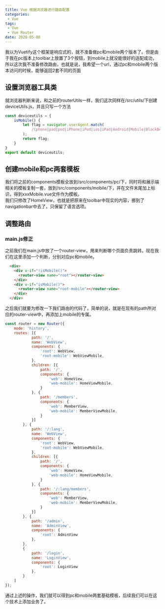 ```yaml
---
title: Vue 根据浏览器进行路由配置
categories: 
 - Vue
tags:
 - Vue
 - Vue Router
date: 2020-05-08
---
```

我以为Vuetify这个框架是响应式的，就不准备做pc和mobile两个版本了。但是由于我在pc版本上toolbar上放置了3个按钮，到mobile上就没能很好的适配成功，所以这次我不准备修改路由，也就是说，我希望一个url，通过pc和mobile两个版本访问的时候，能够返回2套不同的页面

## 设置浏览器工具类
就浏览器判断来说，和之前的routerUtils一样，我们这次同样在/src/utils/下创建deviceUtils.js，并且只写一个方法
```js
const deviceutils = {
    isMobile() {
        let flag = navigator.userAgent.match(
            /(phone|pad|pod|iPhone|iPod|ios|iPad|Android|Mobile|BlackBerry|IEMobile|MQQBrowser|JUC|Fennec|wOSBrowser|BrowserNG|WebOS|Symbian|Windows Phone)/i   
        );
        return flag;
    }
}
export default deviceutils;
```

## 创建mobile和pc两套模板
我们将之前的components模板全放到/src/components/pc/下，同时将和展示端相关的模板复制一套，放到/src/components/mobile/下，并在文件末尾加上标识，得到xxxMobile.vue文件作为模板。  
我们只修改了HomeView，也就是把原来在toolbar中现实的内容，挪到了navigationbar中去了，只保留了语言选项。

## 调整路由
### main.js修正
之前我们在main.js中放了一个router-view，用来判断哪个页面负责跳转。现在我们在这里添加一个判断，分别对应pc和mobile。
```html
  <div>
    <div v-if="!isMobile()">
      <router-view name="root"></router-view>
    </div>
    <div v-if="isMobile()">
      <router-view name="root-mobile"></router-view>
    </div>
  </div>
```
之后我们就要为修改一下我们路由的代码了，简单的说，就是在现有的path所对应的router-view中，再添加上mobile的专属。
```js
const router = new Router({
    mode: 'history',
    routes: [{
            path: '/',
            name: 'WebView',
            components: {
                'root': WebView,
                'root-mobile': WebViewMobile,
            },
            children: [{
                path: '/',
                components: {
                    'web': HomeView,
                    'web-mobile': HomeViewMobile,
                }
            }, {
                path: '/members',
                components: {
                    'web': MemberView,
                    'web-mobile': MemberViewMobile,
                }
            }]
        }, {
            path: '/:lang',
            name: 'WebView',
            components: {
                'root': WebView,
                'root-mobile': WebViewMobile,
            },
            children: [{
                path: '/',
                components: {
                    'web': HomeView,
                    'web-mobile': HomeViewMobile,
                }
            }, {
                path: '/:lang/members',
                components: {
                    'web': MemberView,
                    'web-mobile': MemberViewMobile,
                }
            }]
        }, {
            path: '/admin',
            name: 'AdminView',
            components: {
                'root': AdminView
            },
        },
        {
            path: '/login',
            name: 'LoginView',
            components: {
                'root': LoginView
            },
        }
    ]
});
```
通过上述的操作，我们就可以得到pc和mobile两套基础模板，后续我们可以在这个技术上添加业务了。













